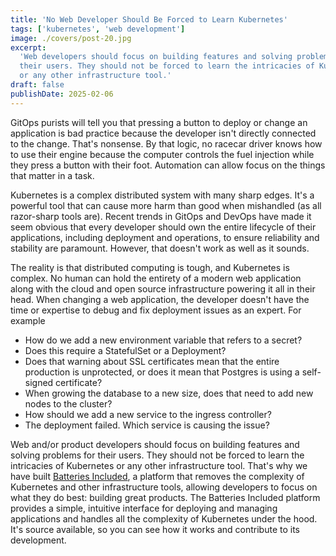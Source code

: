 ```yaml
---
title: 'No Web Developer Should Be Forced to Learn Kubernetes'
tags: ['kubernetes', 'web development']
image: ./covers/post-20.jpg
excerpt:
  'Web developers should focus on building features and solving problems for
  their users. They should not be forced to learn the intricacies of Kubernetes
  or any other infrastructure tool.'
draft: false
publishDate: 2025-02-06
---
```


GitOps purists will tell you that pressing a button to deploy or change an
application is bad practice because the developer isn't directly connected to
the change. That's nonsense. By that logic, no racecar driver knows how to use
their engine because the computer controls the fuel injection while they press a
button with their foot. Automation can allow focus on the things that matter in
a task.

Kubernetes is a complex distributed system with many sharp edges. It's a
powerful tool that can cause more harm than good when mishandled (as all
razor-sharp tools are). Recent trends in GitOps and DevOps have made it seem
obvious that every developer should own the entire lifecycle of their
applications, including deployment and operations, to ensure reliability and
stability are paramount. However, that doesn't work as well as it sounds.

The reality is that distributed computing is tough, and Kubernetes is complex.
No human can hold the entirety of a modern web application along with the cloud
and open source infrastructure powering it all in their head. When changing a
web application, the developer doesn't have the time or expertise to debug and
fix deployment issues as an expert. For example

- How do we add a new environment variable that refers to a secret?
- Does this require a StatefulSet or a Deployment?
- Does that warning about SSL certificates mean that the entire production is
  unprotected, or does it mean that Postgres is using a self-signed certificate?
- When growing the database to a new size, does that need to add new nodes to
  the cluster?
- How should we add a new service to the ingress controller?
- The deployment failed. Which service is causing the issue?

Web and/or product developers should focus on building features and solving
problems for their users. They should not be forced to learn the intricacies of
Kubernetes or any other infrastructure tool. That's why we have built
[Batteries Included](https://www.batteriesincl.com/), a platform that removes
the complexity of Kubernetes and other infrastructure tools, allowing developers
to focus on what they do best: building great products. The Batteries Included
platform provides a simple, intuitive interface for deploying and managing
applications and handles all the complexity of Kubernetes under the hood. It's
source available, so you can see how it works and contribute to its development.

